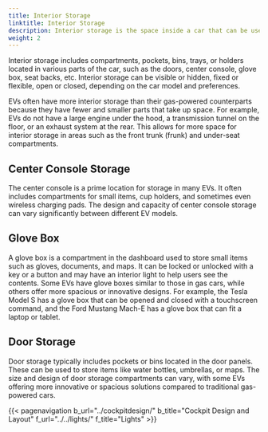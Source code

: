 ```yaml
---
title: Interior Storage
linktitle: Interior Storage
description: Interior storage is the space inside a car that can be used to store personal items, such as phones, wallets, keys, drinks, etc.
weight: 2
---
```

<!-- markdownlint-disable MD033 -->

Interior storage includes compartments, pockets, bins, trays, or holders located in various parts of the car, such as the doors, center console, glove box, seat backs, etc. Interior storage can be visible or hidden, fixed or flexible, open or closed, depending on the car model and preferences.

EVs often have more interior storage than their gas-powered counterparts because they have fewer and smaller parts that take up space. For example, EVs do not have a large engine under the hood, a transmission tunnel on the floor, or an exhaust system at the rear. This allows for more space for interior storage in areas such as the front trunk (frunk) and under-seat compartments.

## Center Console Storage

The center console is a prime location for storage in many EVs. It often includes compartments for small items, cup holders, and sometimes even wireless charging pads. The design and capacity of center console storage can vary significantly between different EV models.

## Glove Box

A glove box is a compartment in the dashboard used to store small items such as gloves, documents, and maps. It can be locked or unlocked with a key or a button and may have an interior light to help users see the contents. Some EVs have glove boxes similar to those in gas cars, while others offer more spacious or innovative designs. For example, the Tesla Model S has a glove box that can be opened and closed with a touchscreen command, and the Ford Mustang Mach-E has a glove box that can fit a laptop or tablet.

## Door Storage

Door storage typically includes pockets or bins located in the door panels. These can be used to store items like water bottles, umbrellas, or maps. The size and design of door storage compartments can vary, with some EVs offering more innovative or spacious solutions compared to traditional gas-powered cars.

{{< pagenavigation b_url="../cockpitdesign/" b_title="Cockpit Design and Layout" f_url="../../lights/" f_title="Lights" >}}